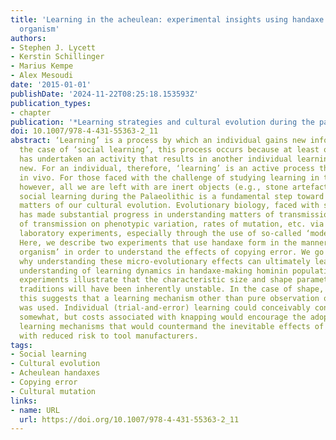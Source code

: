 ```yaml
---
title: 'Learning in the acheulean: experimental insights using handaxe form as a model
  organism'
authors:
- Stephen J. Lycett
- Kerstin Schillinger
- Marius Kempe
- Alex Mesoudi
date: '2015-01-01'
publishDate: '2024-11-22T08:25:18.153593Z'
publication_types:
- chapter
publication: '*Learning strategies and cultural evolution during the palaeolithic*'
doi: 10.1007/978-4-431-55363-2_11
abstract: ‘Learning’ is a process by which an individual gains new information. In
  the case of ‘social learning’, this process occurs because at least one individual
  has undertaken an activity that results in another individual learning something
  new. For an individual, therefore, ‘learning’ is an active process that takes place
  in vivo. For those faced with the challenge of studying learning in the Palaeolithic,
  however, all we are left with are inert objects (e.g., stone artefacts). Yet, understanding
  social learning during the Palaeolithic is a fundamental step toward understanding
  matters of our cultural evolution. Evolutionary biology, faced with similar problems,
  has made substantial progress in understanding matters of transmission, the effects
  of transmission on phenotypic variation, rates of mutation, etc. via the use of
  laboratory experiments, especially through the use of so-called ‘model organisms’.
  Here, we describe two experiments that use handaxe form in the manner of a ‘model
  organism’ in order to understand the effects of copying error. We go on to discuss
  why understanding these micro-evolutionary effects can ultimately lead to a greater
  understanding of learning dynamics in handaxe-making hominin populations. These
  experiments illustrate that the characteristic size and shape parameters of handaxe
  traditions will have been inherently unstable. In the case of shape, in particular,
  this suggests that a learning mechanism other than pure observation of others’ artefacts
  was used. Individual (trial-and-error) learning could conceivably constrain variation
  somewhat, but costs associated with knapping would encourage the adoption of social
  learning mechanisms that would countermand the inevitable effects of copying error
  with reduced risk to tool manufacturers.
tags:
- Social learning
- Cultural evolution
- Acheulean handaxes
- Copying error
- Cultural mutation
links:
- name: URL
  url: https://doi.org/10.1007/978-4-431-55363-2_11
---
```

